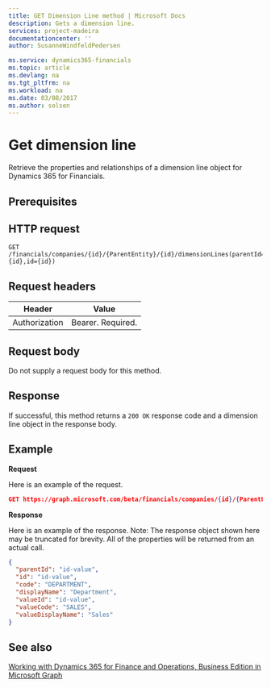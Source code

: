 ```yaml
---
title: GET Dimension Line method | Microsoft Docs
description: Gets a dimension line.
services: project-madeira
documentationcenter: ''
author: SusanneWindfeldPedersen

ms.service: dynamics365-financials
ms.topic: article
ms.devlang: na
ms.tgt_pltfrm: na
ms.workload: na
ms.date: 03/08/2017
ms.author: solsen
---
```


# Get dimension line
Retrieve the properties and relationships of a dimension line object for Dynamics 365 for Financials.

## Prerequisites

## HTTP request

```
GET /financials/companies/{id}/{ParentEntity}/{id}/dimensionLines(parentId={id},id={id})
```

## Request headers
|Header|Value|
|------|-----|
|Authorization  |Bearer. Required. |

## Request body
Do not supply a request body for this method.

## Response
If successful, this method returns a ```200 OK``` response code and a dimension line object in the response body.

## Example

**Request**

Here is an example of the request.
```json
GET https://graph.microsoft.com/beta/financials/companies/{id}/{ParentEntity}/{id}/dimensionLines(parentId={id},id={id})
```

**Response**

Here is an example of the response. Note: The response object shown here may be truncated for brevity. All of the properties will be returned from an actual call.

```json
{
  "parentId": "id-value",
  "id": "id-value",
  "code": "DEPARTMENT",
  "displayName": "Department",
  "valueId": "id-value",
  "valueCode": "SALES",
  "valueDisplayName": "Sales"
}
```

## See also
[Working with Dynamics 365 for Finance and Operations, Business Edition in Microsoft Graph](dynamics_overview.md)  
